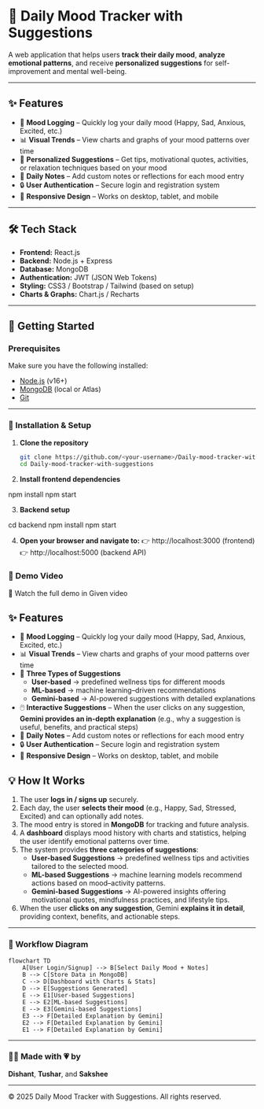 # 📔 Daily Mood Tracker with Suggestions

A web application that helps users **track their daily mood**, **analyze emotional patterns**, and receive **personalized suggestions** for self-improvement and mental well-being.  

---

## ✨ Features
- 📌 **Mood Logging** – Quickly log your daily mood (Happy, Sad, Anxious, Excited, etc.)  
- 📊 **Visual Trends** – View charts and graphs of your mood patterns over time  
- 🎯 **Personalized Suggestions** – Get tips, motivational quotes, activities, or relaxation techniques based on your mood  
- 📝 **Daily Notes** – Add custom notes or reflections for each mood entry  
- 🔒 **User Authentication** – Secure login and registration system  
- 🔄 **Responsive Design** – Works on desktop, tablet, and mobile  

---

## 🛠️ Tech Stack
- **Frontend:** React.js  
- **Backend:** Node.js + Express  
- **Database:** MongoDB  
- **Authentication:** JWT (JSON Web Tokens)  
- **Styling:** CSS3 / Bootstrap / Tailwind (based on setup)  
- **Charts & Graphs:** Chart.js / Recharts  

---

## 🚀 Getting Started

### Prerequisites
Make sure you have the following installed:  
- [Node.js](https://nodejs.org/) (v16+)  
- [MongoDB](https://www.mongodb.com/) (local or Atlas)  
- [Git](https://git-scm.com/)  

---

### 🔧 Installation & Setup

1. **Clone the repository**
   ```bash
   git clone https://github.com/<your-username>/Daily-mood-tracker-with-suggestions.git
   cd Daily-mood-tracker-with-suggestions
2. **Install frontend dependencies**

npm install
npm start

3. **Backend setup**

cd backend
npm install
npm start

4. **Open your browser and navigate to:**
👉 http://localhost:3000 (frontend)
👉 http://localhost:5000 (backend API)

### 🎥 Demo Video

📌 Watch the full demo in Given video

## ✨ Features
- 📌 **Mood Logging** – Quickly log your daily mood (Happy, Sad, Anxious, Excited, etc.)  
- 📊 **Visual Trends** – View charts and graphs of your mood patterns over time  
- 🎯 **Three Types of Suggestions**  
  - **User-based** → predefined wellness tips for different moods  
  - **ML-based** → machine learning–driven recommendations  
  - **Gemini-based** → AI-powered suggestions with detailed explanations  
- 🖱️ **Interactive Suggestions** – When the user clicks on any suggestion, **Gemini provides an in-depth explanation** (e.g., why a suggestion is useful, benefits, and practical steps)  
- 📝 **Daily Notes** – Add custom notes or reflections for each mood entry  
- 🔒 **User Authentication** – Secure login and registration system  
- 🔄 **Responsive Design** – Works on desktop, tablet, and mobile  
## 💡 How It Works

1. The user **logs in / signs up** securely.  
2. Each day, the user **selects their mood** (e.g., Happy, Sad, Stressed, Excited) and can optionally add notes.  
3. The mood entry is stored in **MongoDB** for tracking and future analysis.  
4. A **dashboard** displays mood history with charts and statistics, helping the user identify emotional patterns over time.  
5. The system provides **three categories of suggestions**:
   - **User-based Suggestions** → predefined wellness tips and activities tailored to the selected mood.  
   - **ML-based Suggestions** → machine learning models recommend actions based on mood–activity patterns.  
   - **Gemini-based Suggestions** → AI-powered insights offering motivational quotes, mindfulness practices, and lifestyle tips.  
6. When the user **clicks on any suggestion**, Gemini **explains it in detail**, providing context, benefits, and actionable steps.  

---

### 🔄 Workflow Diagram

```mermaid
flowchart TD
    A[User Login/Signup] --> B[Select Daily Mood + Notes]
    B --> C[Store Data in MongoDB]
    C --> D[Dashboard with Charts & Stats]
    D --> E[Suggestions Generated]
    E --> E1[User-based Suggestions]
    E --> E2[ML-based Suggestions]
    E --> E3[Gemini-based Suggestions]
    E3 --> F[Detailed Explanation by Gemini]
    E2 --> F[Detailed Explanation by Gemini]
    E1 --> F[Detailed Explanation by Gemini]
```

---

### 👨‍💻 Made with 💗 by  
**Dishant**, **Tushar**, and **Sakshee**

---

© 2025 Daily Mood Tracker with Suggestions. All rights reserved.


